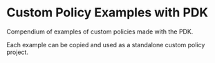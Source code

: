 # Custom Policy Examples with PDK
Compendium of examples of custom policies made with the PDK. 

Each example can be copied and used as a standalone custom policy project. 
